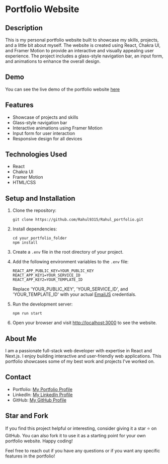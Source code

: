 # Portfolio Website

## Description

This is my personal portfolio website built to showcase my skills, projects, and a little bit about myself. The website is created using React, Chakra UI, and Framer Motion to provide an interactive and visually appealing user experience. The project includes a glass-style navigation bar, an input form, and animations to enhance the overall design.

## Demo

You can see the live demo of the portfolio website [here](https://rahulbaghel.netlify.app/)

## Features

- Showcase of projects and skills
- Glass-style navigation bar
- Interactive animations using Framer Motion
- Input form for user interaction
- Responsive design for all devices

## Technologies Used

- React
- Chakra UI
- Framer Motion
- HTML/CSS

## Setup and Installation

1. Clone the repository:
   ```
   git clone https://github.com/Rahul9315/Rahul_portfolio.git
   ```

2. Install dependencies:
   ```
   cd your_portfolio_folder
   npm install
   ```

3. Create a `.env` file in the root directory of your project.

4. Add the following environment variables to the `.env` file:
   ```
   REACT_APP_PUBLIC_KEY=YOUR_PUBLIC_KEY
   REACT_APP_KEY1=YOUR_SERVICE_ID
   REACT_APP_KEY2=YOUR_TEMPLATE_ID
   ```

   Replace 'YOUR_PUBLIC_KEY', 'YOUR_SERVICE_ID', and 'YOUR_TEMPLATE_ID' with your actual [EmailJS](https://www.emailjs.com/) credentials.

5. Run the development server:
   ```
   npm run start
   ```

6. Open your browser and visit [http://localhost:3000](http://localhost:3000) to see the website.

## About Me

I am a passionate full-stack web developer with expertise in React and Next.js. I enjoy building interactive and user-friendly web applications. This portfolio showcases some of my best work and projects I've worked on.

## Contact

- Portfolio: [My Portfolio Profile](https://rahulbaghel.netlify.app/)
- LinkedIn: [My LinkedIn Profile](https://www.linkedin.com/in/rahul-baghel-9a52a925b/)
- GitHub: [My GitHub Profile](https://github.com/Rahul9315)


## Star and Fork

If you find this project helpful or interesting, consider giving it a star ⭐ on GitHub. You can also fork it to use it as a starting point for your own portfolio website. Happy coding!

Feel free to reach out if you have any questions or if you want any specific features in the portfolio!
